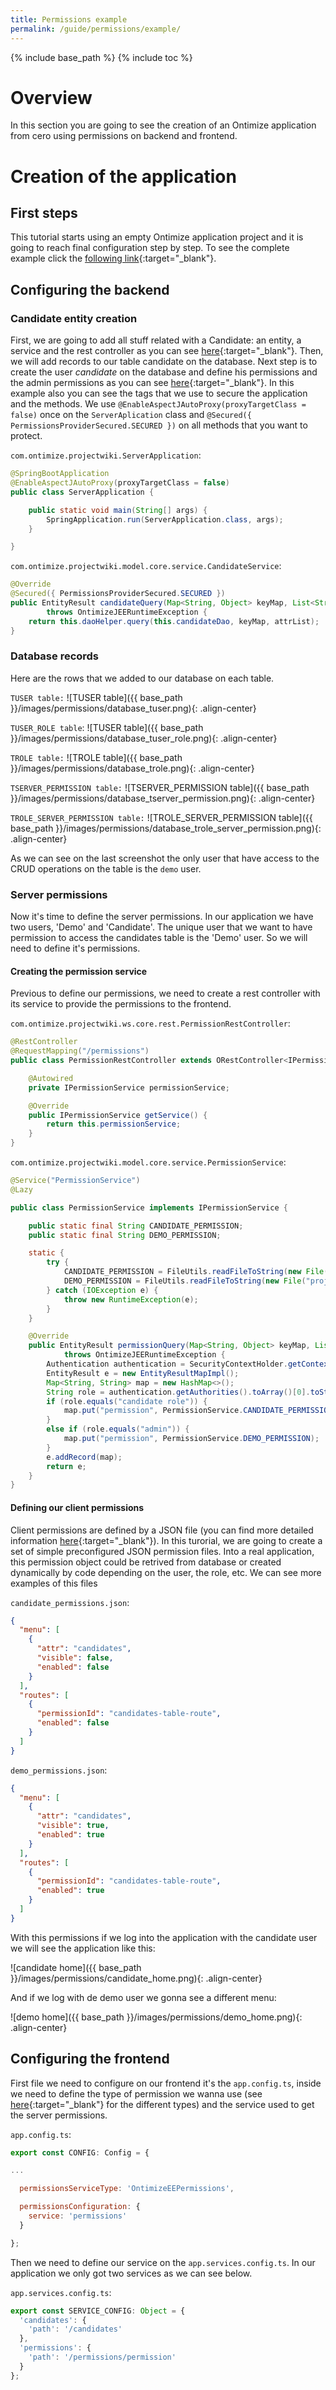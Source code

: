 ```yaml
---
title: Permissions example
permalink: /guide/permissions/example/
---
```


{% include base_path %} {% include toc %}

# Overview

In this section you are going to see the creation of an Ontimize application from cero using permissions on backend and frontend.

# Creation of the application

## First steps

This tutorial starts using an empty Ontimize application project and it is going to reach final configuration step by step. To see the complete example click the [following link](https://github.com/ontimize/ontimize-examples/tree/boot-web-permissions){:target="_blank"}.

## Configuring the backend

### Candidate entity creation

First, we are going to add all stuff related with a Candidate: an entity, a service and the rest controller as you can see [here](https://www.ontimize.com/xwiki/bin/view/Ontimize+Boot+Training/Creating+DAO%2C+Service%2C+Controller){:target="_blank"}. Then, we will add records to our table candidate on the database.
Next step is to create the user *candidate* on the database and  define his permissions and the admin permissions as you can see [here](https://ontimize.github.io/ontimize-boot/basics/security/){:target="_blank"}. In this example also you can see the tags that we use to secure the application and the methods. We use `@EnableAspectJAutoProxy(proxyTargetClass = false)` once on the `ServerAplication` class and `@Secured({ PermissionsProviderSecured.SECURED })` on all methods that you want to protect.

`com.ontimize.projectwiki.ServerApplication`:
```java
@SpringBootApplication
@EnableAspectJAutoProxy(proxyTargetClass = false)
public class ServerApplication {

	public static void main(String[] args) {
		SpringApplication.run(ServerApplication.class, args);
	}

}
```

`com.ontimize.projectwiki.model.core.service.CandidateService`:
```java
@Override
@Secured({ PermissionsProviderSecured.SECURED })
public EntityResult candidateQuery(Map<String, Object> keyMap, List<String> attrList)
        throws OntimizeJEERuntimeException {
    return this.daoHelper.query(this.candidateDao, keyMap, attrList);
}
```

### Database records

Here are the rows that we added to our database on each table.

`TUSER table:`
![TUSER table]({{ base_path }}/images/permissions/database_tuser.png){: .align-center}

`TUSER_ROLE table`:
![TUSER table]({{ base_path }}/images/permissions/database_tuser_role.png){: .align-center}

`TROLE table:`
![TROLE table]({{ base_path }}/images/permissions/database_trole.png){: .align-center}

`TSERVER_PERMISSION table:`
![TSERVER_PERMISSION table]({{ base_path }}/images/permissions/database_tserver_permission.png){: .align-center}

`TROLE_SERVER_PERMISSION table:`
![TROLE_SERVER_PERMISSION table]({{ base_path }}/images/permissions/database_trole_server_permission.png){: .align-center}

As we can see on the last screenshot the only user that have access to the CRUD operations on the table is the `demo` user.

### Server permissions

Now it's time to define the server permissions. In our application we have two users, 'Demo' and 'Candidate'. The unique user that we want to have permission to access the candidates table is the 'Demo' user. So we will need to define it's permissions.

#### Creating the permission service

Previous to define our permissions, we need to create a rest controller with its service to provide the permissions to the frontend.

`com.ontimize.projectwiki.ws.core.rest.PermissionRestController`:
```java
@RestController
@RequestMapping("/permissions")
public class PermissionRestController extends ORestController<IPermissionService> {

    @Autowired
    private IPermissionService permissionService;

    @Override
    public IPermissionService getService() {
        return this.permissionService;
    }
}
```

`com.ontimize.projectwiki.model.core.service.PermissionService`:
```java
@Service("PermissionService")
@Lazy

public class PermissionService implements IPermissionService {

    public static final String CANDIDATE_PERMISSION;
    public static final String DEMO_PERMISSION;

    static {
        try {
            CANDIDATE_PERMISSION = FileUtils.readFileToString(new File("projectwiki-model/src/main/resources/candidate_permissions.json"), StandardCharsets.UTF_8);
            DEMO_PERMISSION = FileUtils.readFileToString(new File("projectwiki-model/src/main/resources/demo_permissions.json"), StandardCharsets.UTF_8);
        } catch (IOException e) {
            throw new RuntimeException(e);
        }
    }

    @Override
    public EntityResult permissionQuery(Map<String, Object> keyMap, List<String> attrList)
            throws OntimizeJEERuntimeException {
        Authentication authentication = SecurityContextHolder.getContext().getAuthentication();
        EntityResult e = new EntityResultMapImpl();
        Map<String, String> map = new HashMap<>();
        String role = authentication.getAuthorities().toArray()[0].toString();
        if (role.equals("candidate role")) {
            map.put("permission", PermissionService.CANDIDATE_PERMISSION);
        }
        else if (role.equals("admin")) {
            map.put("permission", PermissionService.DEMO_PERMISSION);
        }
        e.addRecord(map);
        return e;
    }
}
```

#### Defining our client permissions

Client permissions are defined by a JSON file (you can find more detailed information  [here](https://ontimizeweb.github.io/docs/v8/guide/permissions/#permissions-definition-example){:target="_blank"}).
In this turorial, we are going to create a set of simple preconfigured JSON permission files. Into a real application, this permission object could be retrived from database or created dynamically by code depending on the user, the role, etc. We can see more examples of this files

`candidate_permissions.json`:
```json
{
  "menu": [
    {
      "attr": "candidates",
      "visible": false,
      "enabled": false
    }
  ],
  "routes": [
    {
      "permissionId": "candidates-table-route",
      "enabled": false
    }
  ]
}
```

`demo_permissions.json`:
```json
{
  "menu": [
    {
      "attr": "candidates",
      "visible": true,
      "enabled": true
    }
  ],
  "routes": [
    {
      "permissionId": "candidates-table-route",
      "enabled": true
    }
  ]
}
```

With this permissions if we log into the application with the candidate user we will see the application like this:

![candidate home]({{ base_path }}/images/permissions/candidate_home.png){: .align-center}

And if we log with de demo user we gonna see a different menu:

![demo home]({{ base_path }}/images/permissions/demo_home.png){: .align-center}

## Configuring the frontend

First file we need to configure on our frontend it's the `app.config.ts`, inside we need to define the type of permission we wanna use (see [here](https://ontimizeweb.github.io/docs/v8/guide/appconfig/#permissions-configuration){:target="_blank"} for the different types) and the service used to get the server permissions.

`app.config.ts`:
```javascript
export const CONFIG: Config = {

...

  permissionsServiceType: 'OntimizeEEPermissions',

  permissionsConfiguration: {
    service: 'permissions'
  }

};
```

Then we need to define our service on the `app.services.config.ts`. In our application we only got two services as we can see below.

`app.services.config.ts`:
```javascript
export const SERVICE_CONFIG: Object = {
  'candidates': {
    'path': '/candidates'
  },
  'permissions': {
    'path': '/permissions/permission'
  }
};
```

